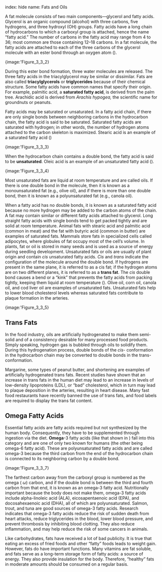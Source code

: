index: hide
name: Fats and Oils

A fat molecule consists of two main components—glycerol and fatty acids. Glycerol is an organic compound (alcohol) with three carbons, five hydrogens, and three hydroxyl (OH) groups. Fatty acids have a long chain of hydrocarbons to which a carboxyl group is attached, hence the name “fatty acid.” The number of carbons in the fatty acid may range from 4 to 36; most common are those containing 12–18 carbons. In a fat molecule, the fatty acids are attached to each of the three carbons of the glycerol molecule with an ester bond through an oxygen atom ().


{image:'Figure_3_3_2}
        

During this ester bond formation, three water molecules are released. The three fatty acids in the triacylglycerol may be similar or dissimilar. Fats are also called  **triacylglycerols** or  **triglycerides** because of their chemical structure. Some fatty acids have common names that specify their origin. For example, palmitic acid, a  **saturated fatty acid**, is derived from the palm tree. Arachidic acid is derived from  *Arachis hypogea,* the scientific name for groundnuts or peanuts.

Fatty acids may be saturated or unsaturated. In a fatty acid chain, if there are only single bonds between neighboring carbons in the hydrocarbon chain, the fatty acid is said to be saturated. Saturated fatty acids are saturated with hydrogen; in other words, the number of hydrogen atoms attached to the carbon skeleton is maximized. Stearic acid is an example of a saturated fatty acid ()


{image:'Figure_3_3_3}
        

When the hydrocarbon chain contains a double bond, the fatty acid is said to be  **unsaturated**. Oleic acid is an example of an unsaturated fatty acid ().


{image:'Figure_3_3_4}
        

Most unsaturated fats are liquid at room temperature and are called oils. If there is one double bond in the molecule, then it is known as a monounsaturated fat (e.g., olive oil), and if there is more than one double bond, then it is known as a polyunsaturated fat (e.g., canola oil).

When a fatty acid has no double bonds, it is known as a saturated fatty acid because no more hydrogen may be added to the carbon atoms of the chain. A fat may contain similar or different fatty acids attached to glycerol. Long straight fatty acids with single bonds tend to get packed tightly and are solid at room temperature. Animal fats with stearic acid and palmitic acid (common in meat) and the fat with butyric acid (common in butter) are examples of saturated fats. Mammals store fats in specialized cells called adipocytes, where globules of fat occupy most of the cell’s volume. In plants, fat or oil is stored in many seeds and is used as a source of energy during seedling development. Unsaturated fats or oils are usually of plant origin and contain  *cis* unsaturated fatty acids.  *Cis* and  *trans* indicate the configuration of the molecule around the double bond. If hydrogens are present in the same plane, it is referred to as a cis fat; if the hydrogen atoms are on two different planes, it is referred to as a  **trans fat**. The  *cis* double bond causes a bend or a “kink” that prevents the fatty acids from packing tightly, keeping them liquid at room temperature (). Olive oil, corn oil, canola oil, and cod liver oil are examples of unsaturated fats. Unsaturated fats help to lower blood cholesterol levels whereas saturated fats contribute to plaque formation in the arteries.


{image:'Figure_3_3_5}
        

## Trans Fats

In the food industry, oils are artificially hydrogenated to make them semi-solid and of a consistency desirable for many processed food products. Simply speaking, hydrogen gas is bubbled through oils to solidify them. During this hydrogenation process, double bonds of the  *cis*- conformation in the hydrocarbon chain may be converted to double bonds in the trans- conformation.

Margarine, some types of peanut butter, and shortening are examples of artificially hydrogenated trans fats. Recent studies have shown that an increase in trans fats in the human diet may lead to an increase in levels of low-density lipoproteins (LDL), or “bad” cholesterol, which in turn may lead to plaque deposition in the arteries, resulting in heart disease. Many fast food restaurants have recently banned the use of trans fats, and food labels are required to display the trans fat content.

## Omega Fatty Acids

Essential fatty acids are fatty acids required but not synthesized by the human body. Consequently, they have to be supplemented through ingestion via the diet.  **Omega**-3 fatty acids (like that shown in ) fall into this category and are one of only two known for humans (the other being omega-6 fatty acid). These are polyunsaturated fatty acids and are called omega-3 because the third carbon from the end of the hydrocarbon chain is connected to its neighboring carbon by a double bond.


{image:'Figure_3_3_7}
        

The farthest carbon away from the carboxyl group is numbered as the omega ( *ω*) carbon, and if the double bond is between the third and fourth carbon from that end, it is known as an omega-3 fatty acid. Nutritionally important because the body does not make them, omega-3 fatty acids include alpha-linoleic acid (ALA), eicosapentaenoic acid (EPA), and docosahexaenoic acid (DHA), all of which are polyunsaturated. Salmon, trout, and tuna are good sources of omega-3 fatty acids. Research indicates that omega-3 fatty acids reduce the risk of sudden death from heart attacks, reduce triglycerides in the blood, lower blood pressure, and prevent thrombosis by inhibiting blood clotting. They also reduce inflammation, and may help reduce the risk of some cancers in animals.

Like carbohydrates, fats have received a lot of bad publicity. It is true that eating an excess of fried foods and other “fatty” foods leads to weight gain. However, fats do have important functions. Many vitamins are fat soluble, and fats serve as a long-term storage form of fatty acids: a source of energy. They also provide insulation for the body. Therefore, “healthy” fats in moderate amounts should be consumed on a regular basis.
